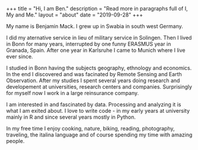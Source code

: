 +++
title = "Hi, I am Ben."
description = "Read more in paragraphs full of I, My and Me."
layout = "about"
date = "2019-09-28"
+++

My name is Benjamin Mack.
I grew up in Swabia in south west Germany. 

I did my aternative service in lieu of military service in Solingen.
Then I lived in Bonn for many years, interrupted by one funny ERASMUS year in Granada, Spain.
After one year in Karlsruhe I came to Munich where I live ever since.

I studied in Bonn having the subjects geography, ethnology and economics.
In the end I discovered and was facinated by Remote Sensing and Earth Observation. After my studies I spent several years doing research and developement at universities, research centers and companies.
Surprisingly for myself now I work in a large reinsurance company.

I am interested in and fascinated by data. Processing and analyzing it is what I am exited about. 
I love to write code - in my early years at university mainly in R and since several years mostly in Python.

In my free time I enjoy cooking, nature, biking, reading, photography, traveling, the italina language and of course spending my time with amazing people.
